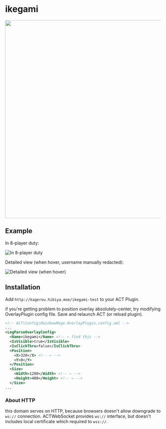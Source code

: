 
# ikegami

<img src="_readme/title.png?raw=true" width="640" __ />

## Example

 In 8-player duty:

![In 8-player duty](_readme/example-1.png)

 Detailed view (when hover, username manually redacted):

![Detailed view (when hover)](_readme/example-2.png)

## Installation

 Add `http://kagerou.hibiya.moe/ikegami-test` to your ACT Plugin.

 if you're getting problem to position overlay absolutely-center, try
modifying OverlayPlugin config file. Save and relaunch ACT (or reload plugin).

```xml
<!-- ACT\Config\RainbowMage.OverlayPlugin.config.xml -->
...
<LogParseOverlayConfig>
  <Name>ikegami</Name> <!-- ← find this -->
  <IsVisible>true</IsVisible>
  <IsClickThru>false</IsClickThru>
  <Position>
    <X>320</X> <!-- ← -->
    <Y>0</Y>
  </Position>
  <Size>
    <Width>1280</Width> <!-- ← -->
    <Height>400</Height> <!-- ← -->
  </Size>
...
```

### About HTTP
 this domain serves on HTTP, because browsers doesn't allow downgrade to
`ws://` connection. ACTWebSocket provides `ws://` interface, but doesn't
includes local certificate which required to `wss://`.


##
